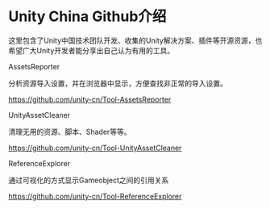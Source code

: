 # Unity China Github介绍

这里包含了Unity中国技术团队开发、收集的Unity解决方案、插件等开源资源，也希望广大Unity开发者能分享出自己认为有用的工具。

AssetsReporter

分析资源导入设置，并在浏览器中显示，方便查找非正常的导入设置。

https://github.com/unity-cn/Tool-AssetsReporter

UnityAssetCleaner

清理无用的资源、脚本、Shader等等。

https://github.com/unity-cn/Tool-UnityAssetCleaner

ReferenceExplorer

通过可视化的方式显示Gameobject之间的引用关系

https://github.com/unity-cn/Tool-ReferenceExplorer
